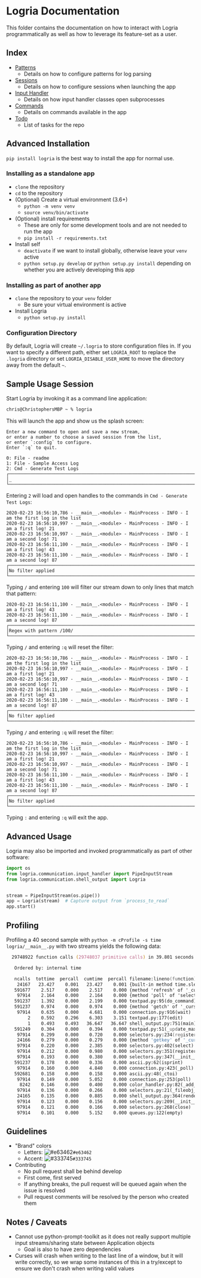 # Logria Documentation

This folder contains the documentation on how to interact with Logria programmatically as well as how to leverage its feature-set as a user.

## Index

- [Patterns](patterns.md)
  - Details on how to configure patterns for log parsing
- [Sessions](sessions.md)
  - Details on how to configure sessions when launching the app
- [Input Handler](input_handler.md)
  - Details on how input handler classes open subprocesses
- [Commands](commands.md)
  - Details on commands available in the app
- [Todo](todo.md)
  - List of tasks for the repo

## Advanced Installation

`pip install logria` is the best way to install the app for normal use.

### Installing as a standalone app

- `clone` the repository
- `cd` to the repository
- (Optional) Create a virtual environment (3.6+)
  - `python -m venv venv`
  - `source venv/bin/activate`
- (Optional) install requirements
  - These are only for some development tools and are not needed to run the app
  - `pip install -r requirements.txt`
- Install self
  - `deactivate` if we want to install globally, otherwise leave your `venv` active
  - `python setup.py develop` or `python setup.py install` depending on whether you are actively developing this app

### Installing as part of another app

- `clone` the repository to your `venv` folder
  - Be sure your virtual environment is active
- Install Logria
  - `python setup.py install`

### Configuration Directory

By default, Logria will create `~/.logria` to store configuration files in. If you want to specify a different path, either set `LOGRIA_ROOT` to replace the `.logria` directory or set `LOGRIA_DISABLE_USER_HOME` to move the directory away from the default `~`.

## Sample Usage Session

Start Logria by invoking it as a command line application:

```zsh
chris@ChristophersMBP ~ % logria
```

This will launch the app and show us the splash screen:

```log
Enter a new command to open and save a new stream,
or enter a number to choose a saved session from the list,
or enter `:config` to configure.
Enter `:q` to quit.

0: File - readme
1: File - Sample Access Log
2: Cmd - Generate Test Logs
┌────────────────────────────────────────────────────────────────────────────────────────────────┐
│_
└────────────────────────────────────────────────────────────────────────────────────────────────┘
```

Entering `2` will load and open handles to the commands in `Cmd - Generate Test Logs`:

```log
2020-02-23 16:56:10,786 - __main__.<module> - MainProcess - INFO - I am the first log in the list
2020-02-23 16:56:10,997 - __main__.<module> - MainProcess - INFO - I am a first log! 21
2020-02-23 16:56:10,997 - __main__.<module> - MainProcess - INFO - I am a second log! 71
2020-02-23 16:56:11,100 - __main__.<module> - MainProcess - INFO - I am a first log! 43
2020-02-23 16:56:11,100 - __main__.<module> - MainProcess - INFO - I am a second log! 87
┌────────────────────────────────────────────────────────────────────────────────────────────────┐
│No filter applied
└────────────────────────────────────────────────────────────────────────────────────────────────┘
```

Typing `/` and entering `100` will filter our stream down to only lines that match that pattern:

```log
2020-02-23 16:56:11,100 - __main__.<module> - MainProcess - INFO - I am a first log! 43
2020-02-23 16:56:11,100 - __main__.<module> - MainProcess - INFO - I am a second log! 87
┌────────────────────────────────────────────────────────────────────────────────────────────────┐
│Regex with pattern /100/
└────────────────────────────────────────────────────────────────────────────────────────────────┘
```

Typing `/` and entering `:q` will reset the filter:

```log
2020-02-23 16:56:10,786 - __main__.<module> - MainProcess - INFO - I am the first log in the list
2020-02-23 16:56:10,997 - __main__.<module> - MainProcess - INFO - I am a first log! 21
2020-02-23 16:56:10,997 - __main__.<module> - MainProcess - INFO - I am a second log! 71
2020-02-23 16:56:11,100 - __main__.<module> - MainProcess - INFO - I am a first log! 43
2020-02-23 16:56:11,100 - __main__.<module> - MainProcess - INFO - I am a second log! 87
┌────────────────────────────────────────────────────────────────────────────────────────────────┐
│No filter applied
└────────────────────────────────────────────────────────────────────────────────────────────────┘
```

Typing `/` and entering `:q` will reset the filter:

```log
2020-02-23 16:56:10,786 - __main__.<module> - MainProcess - INFO - I am the first log in the list
2020-02-23 16:56:10,997 - __main__.<module> - MainProcess - INFO - I am a first log! 21
2020-02-23 16:56:10,997 - __main__.<module> - MainProcess - INFO - I am a second log! 71
2020-02-23 16:56:11,100 - __main__.<module> - MainProcess - INFO - I am a first log! 43
2020-02-23 16:56:11,100 - __main__.<module> - MainProcess - INFO - I am a second log! 87
┌────────────────────────────────────────────────────────────────────────────────────────────────┐
│No filter applied
└────────────────────────────────────────────────────────────────────────────────────────────────┘
```

Typing `:` and entering `:q` will exit the app.

## Advanced Usage

Logria may also be imported and invoked programmatically as part of other software:

```python
import os
from logria.communication.input_handler import PipeInputStream
from logria.communication.shell_output import Logria


stream = PipeInputStream(os.pipe())
app = Logria(stream)  # Capture output from `process_to_read`
app.start()
```

## Profiling

Profiling a 40 second sample with `python -m cProfile -s time logria/__main__.py` with two streams yields the following data:

```zsh
  29748922 function calls (29748037 primitive calls) in 39.801 seconds

   Ordered by: internal time

   ncalls  tottime  percall  cumtime  percall filename:lineno(function)
    24167   23.427    0.001   23.427    0.001 {built-in method time.sleep}
   591677    2.517    0.000    2.517    0.000 {method 'refresh' of '_curses.window' objects}
    97914    2.164    0.000    2.164    0.000 {method 'poll' of 'select.poll' objects}
   591237    1.392    0.000    2.199    0.000 textpad.py:95(do_command)
   591237    0.974    0.000    0.974    0.000 {method 'getch' of '_curses.window' objects}
    97914    0.635    0.000    4.681    0.000 connection.py:916(wait)
        2    0.592    0.296    6.303    3.151 textpad.py:177(edit)
        1    0.493    0.493   36.647   36.647 shell_output.py:751(main)
   591249    0.304    0.000    0.394    0.000 textpad.py:51(_update_max_yx)
    97914    0.299    0.000    0.720    0.000 selectors.py:234(register)
    24166    0.279    0.000    0.279    0.000 {method 'getkey' of '_curses.window' objects}
    97914    0.220    0.000    2.385    0.000 selectors.py:402(select)
    97914    0.212    0.000    0.980    0.000 selectors.py:351(register)
    97914    0.193    0.000    0.380    0.000 selectors.py:347(__init__)
   591237    0.178    0.000    0.336    0.000 ascii.py:62(isprint)
    97914    0.160    0.000    4.840    0.000 connection.py:423(_poll)
   592681    0.158    0.000    0.158    0.000 ascii.py:48(_ctoi)
    97914    0.149    0.000    5.052    0.000 connection.py:253(poll)
     8242    0.146    0.000    0.400    0.000 color_handler.py:82(_add_line)
    97914    0.136    0.000    0.266    0.000 selectors.py:21(_fileobj_to_fd)
    24165    0.135    0.000    0.885    0.000 shell_output.py:364(render_text_in_output)
    97914    0.123    0.000    0.156    0.000 selectors.py:209(__init__)
    97914    0.121    0.000    0.166    0.000 selectors.py:268(close)
    97914    0.101    0.000    5.152    0.000 queues.py:122(empty)
```

## Guidelines

- "Brand" colors
  - Letters: ![#e63462](https://placehold.it/15/e63462/000000?text=+)`#e63462`
  - Accent: ![#333745](https://placehold.it/15/333745/000000?text=+)`#333745`
- Contributing
  - No pull request shall be behind develop
  - First come, first served
  - If anything breaks, the pull request will be queued again when the issue is resolved
  - Pull request comments will be resolved by the person who created them

## Notes / Caveats

- Cannot use python-prompt-toolkit as it does not really support multiple input streams/sharing state between Application objects
  - Goal is also to have zero dependencies
- Curses will crash when writing to the last line of a window, but it will write correctly, so we wrap some instances of this in a try/except to ensure we don't crash when writing valid values
